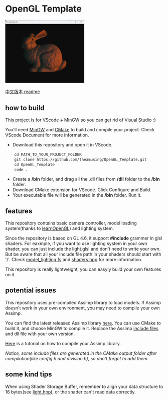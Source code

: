 # OpenGL Template

<img src="resources/images/1.png" alt="Example Image" width="50%" height="50%">

[中文版本 readme](readme_cn.md)

## how to build
This project is for VScode + MinGW so you can get rid of Visual Studio :)

You'll need [MinGW](https://code.visualstudio.com/docs/cpp/config-mingw) and [CMake](https://code.visualstudio.com/docs/cpp/cmake-linux) to build and compile your project. Check VScode Document for more information.

+ Download this repository and open it in VScode.
```
    cd PATH_TO_YOUR_PROJECT_FOLDER
    git clone https://github.com/theamusing/OpenGL_Template.git 
    cd OpenGL_Template
    code .
```
+ Create a **/bin** folder, and drag all the .dll files from **/dll** folder to the **/bin** folder.
+ Download CMake extension for VScode. Click Configure and Build.
+ Your executable file will be generated in the **/bin** folder. Run it.

## features
This repository contains basic camera controller, model loading system(thanks to [learnOpenGL](https://github.com/JoeyDeVries/LearnOpenGL)) and lighting system.

Since the repository is based on GL 4.6, it support **#include** grammer in glsl shaders. For eaxmple, if you want to use lighting system in your own shader, you can just include the light.glsl and don't need to write your own. But be aware that all your include file path in your shaders should start with '/'. Check [model_lighting.fs](resources/shaders/model_lighting.fs) and [shaders.hpp](include/opengl/shader.hpp) for more information.

This repository is really lightweight, you can easyly build your own features on it.

## potential issues
This repository uses pre-compiled Assimp library to load models. If Assimp doesn't work in your own environment, you may need to compile your own Assimp.

You can find the latest released Assimp library [here](https://github.com/assimp/assimp/releases). You can use CMake to build it, and choose MinGW to compile it. Replace the Assimp [include files](./include/assimp/) and dll file with your own version. 

[Here](https://learnopengl.com/Model-Loading/Assimp) is a tutorial on how to compile your Assimp library.

*Notice, some include files are generated in the CMake output folder after compilation(like config.h and division.h), so don't forget to add them.*

## some kind tips
When using Shader Storage Buffer, remember to align your data structure to 16 bytes(see [light.hpp](include/opengl/light.hpp)), or the shader can't read data correctly.